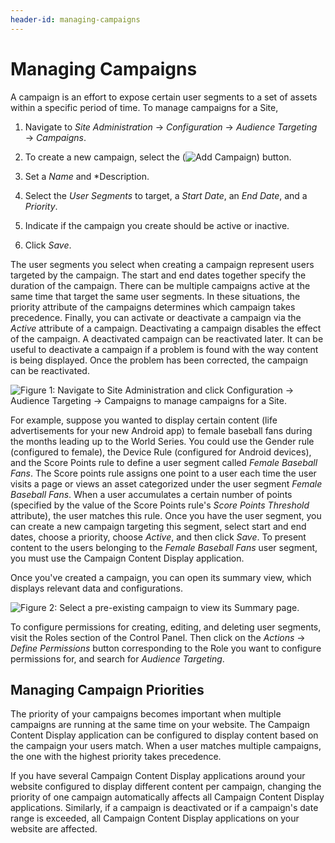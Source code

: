 ```yaml
---
header-id: managing-campaigns
---
```


# Managing Campaigns

A campaign is an effort to expose certain user segments to a set of
assets within a specific period of time. To manage campaigns for a Site,

1.  Navigate to *Site Administration* &rarr; *Configuration* &rarr; *Audience
    Targeting* &rarr; *Campaigns*.

2.  To create a new campaign, select the (![Add Campaign](../../images-dxp/icon-add.png)) button.

3.  Set a *Name* and *Description.

4.  Select the *User Segments* to target, a *Start Date*, an *End Date*, and
    a *Priority*.

5.  Indicate if the campaign you create should be active or inactive.

6.  Click *Save*.

The user segments you select when creating a campaign represent users targeted
by the campaign. The start and end dates together specify the duration of the
campaign. There can be multiple campaigns active at the same time that target
the same user segments. In these situations, the priority attribute of the
campaigns determines which campaign takes precedence. Finally, you can activate
or deactivate a campaign via the *Active* attribute of a campaign. Deactivating
a campaign disables the effect of the campaign. A deactivated campaign can be
reactivated later. It can be useful to deactivate a campaign if a problem is
found with the way content is being displayed. Once the problem has been
corrected, the campaign can be reactivated.

![Figure 1: Navigate to Site Administration and click *Configuration* &rarr; *Audience Targeting* &rarr; *Campaigns* to manage campaigns for a Site.](../../images-dxp/audience-targeting-user-campaigns.png)

For example, suppose you wanted to display certain content (life advertisements
for your new Android app) to female baseball fans during the months leading up
to the World Series. You could use the Gender rule (configured to female), the
Device Rule (configured for Android devices), and the Score Points rule to
define a user segment called *Female Baseball Fans*. The Score points rule
assigns one point to a user each time the user visits a page or views an asset
categorized under the user segment *Female Baseball Fans*. When a user
accumulates a certain number of points (specified by the value of the Score
Points rule's *Score Points Threshold* attribute), the user matches this rule.
Once you have the user segment, you can create a new campaign targeting
this segment, select start and end dates, choose a priority, choose *Active*,
and then click *Save*. To present content to the users belonging to the *Female
Baseball Fans* user segment, you must use the Campaign Content Display
application.

Once you've created a campaign, you can open its summary view, which displays
relevant data and configurations.

![Figure 2: Select a pre-existing campaign to view its Summary page.](../../images-dxp/campaign-summary.png)

To configure permissions for creating, editing, and deleting user segments,
visit the Roles section of the Control Panel. Then click on the *Actions* &rarr;
*Define Permissions* button corresponding to the Role you want to configure
permissions for, and search for *Audience Targeting*.

## Managing Campaign Priorities

The priority of your campaigns becomes important when multiple campaigns are
running at the same time on your website. The Campaign Content Display
application can be configured to display content based on the campaign your
users match. When a user matches multiple campaigns, the one with the highest
priority takes precedence. 
 
If you have several Campaign Content Display applications around your website
configured to display different content per campaign, changing the priority of
one campaign automatically affects all Campaign Content Display applications.
Similarly, if a campaign is deactivated or if a campaign's date range is
exceeded, all Campaign Content Display applications on your website are
affected.


